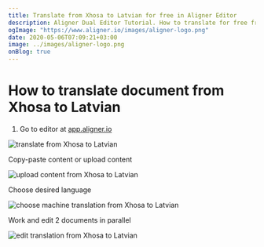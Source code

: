 ```yaml
---
title: Translate from Xhosa to Latvian for free in Aligner Editor
description: Aligner Dual Editor Tutorial. How to translate for free from Xhosa to Latvian. Aligner is multilingual document management platform. 
ogImage: "https://www.aligner.io/images/aligner-logo.png"
date: 2020-05-06T07:09:21+03:00
image: ../images/aligner-logo.png
onBlog: true
---
```


# How to translate document from Xhosa to Latvian

1. Go to editor at [app.aligner.io](https://app.aligner.io "Aligner App web page")

![translate from Xhosa to Latvian](../aligner-blank-editor.png "translate from Xhosa to Latvian")

Copy-paste content or upload content

![upload content from Xhosa to Latvian](../aligner-uploaded-document.png "upload content from Xhosa to Latvian")

Choose desired language

![choose machine translation from Xhosa to Latvian](../aligner-language-dropdown.png "choose machine translation from Xhosa to Latvian")

Work and edit 2 documents in parallel

![edit translation from Xhosa to Latvian](../aligner-double-sitded-editor.png "edit translation from Xhosa to Latvian")

